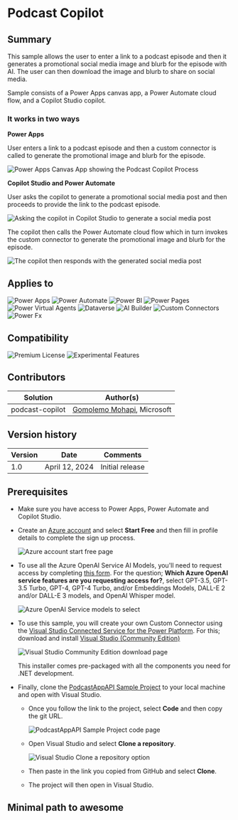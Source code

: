 # Podcast Copilot

## Summary

This sample allows the user to enter a link to a podcast episode and then it generates a promotional social media image and blurb for the episode with AI. The user can then download the image and blurb to share on social media.

Sample consists of a Power Apps canvas app, a Power Automate cloud flow, and a Copilot Studio copilot.

### It works in two ways

**Power Apps**

User enters a link to a podcast episode and then a custom connector is called to generate the promotional image and blurb for the episode.

![Power Apps Canvas App showing the Podcast Copilot Process](assets/power-app.png)

**Copilot Studio and Power Automate**

User asks the copilot to generate a promotional social media post and then proceeds to provide the link to the podcast episode.

![Asking the copilot in Copilot Studio to generate a social media post](assets/copilot-studio-ask.png)

The copilot then calls the Power Automate cloud flow which in turn invokes the custom connector to generate the promotional image and blurb for the episode.

![The copilot then responds with the generated social media post](assets/copilot-studio-answer.png)

## Applies to

![Power Apps](https://img.shields.io/badge/Power%20Apps-Yes-green "Yes")
![Power Automate](https://img.shields.io/badge/Power%20Automate-Yes-green "Yes")
![Power BI](https://img.shields.io/badge/Power%20BI-No-red "No")
![Power Pages](https://img.shields.io/badge/Power%20Pages-No-red "No")
![Power Virtual Agents](https://img.shields.io/badge/Copilot%20Studio-Yes-green "Yes")
![Dataverse](https://img.shields.io/badge/Dataverse-No-red "No")
![AI Builder](https://img.shields.io/badge/AI%20Builder-No-red "No")
![Custom Connectors](https://img.shields.io/badge/Custom%20Connectors-Yes-green "Yes")
![Power Fx](https://img.shields.io/badge/Power%20Fx-No-red "No")

## Compatibility

![Premium License](https://img.shields.io/badge/Premium%20License-Required-green.svg "Premium license required")
![Experimental Features](https://img.shields.io/badge/Experimental%20Features-Yes-green.svg "Does rely on experimental features")

## Contributors

Solution|Author(s)
--------|---------
podcast-copilot | [Gomolemo Mohapi](https://github.com/gomomohapi), Microsoft

## Version history

Version|Date|Comments
-------|----|--------
1.0|April 12, 2024|Initial release

## Prerequisites

* Make sure you have access to Power Apps, Power Automate and Copilot Studio.
* Create an [Azure account](https://azure.microsoft.com/free/) and select **Start Free** and then fill in profile details to complete the sign up process.

    ![Azure account start free page](assets/azure-start-free.png)

* To use all the Azure OpenAI Service AI Models, you'll need to request access by completing [this form](https://aka.ms/oai/access). For the question; **Which Azure OpenAI service features are you requesting access for?**, select GPT-3.5, GPT-3.5 Turbo, GPT-4, GPT-4 Turbo, and/or Embeddings Models, DALL-E 2 and/or DALL-E 3 models, and OpenAI Whisper model.

    ![Azure OpenAI Service models to select](assets/selected-openai-models.png)

* To use this sample, you will create your own Custom Connector using the [Visual Studio Connected Service for the Power Platform](https://learn.microsoft.com/en-us/power-platform/developer/visual-studio-connected-service). For this; download and install [Visual Studio (Community Edition)](https://visualstudio.microsoft.com/vs/features/net-development/)

    ![Visual Studio Community Edition download page](assets/visual-studio-download.png)

    This installer comes pre-packaged with all the components you need for .NET development.
* Finally, clone the [PodcastAppAPI Sample Project](https://github.com/gomomohapi/PodcastAppAPI) to your local machine and open with Visual Studio.
    * Once you follow the link to the project, select **Code** and then copy the git URL.

        ![PodcastAppAPI Sample Project code page](assets/copy-git-url.png) 

    * Open Visual Studio and select **Clone a repository**.

        ![Visual Studio Clone a repository option](assets/clone-repository.png)

    * Then paste in the link you copied from GitHub and select **Clone**.

    * The project will then open in Visual Studio.

## Minimal path to awesome






